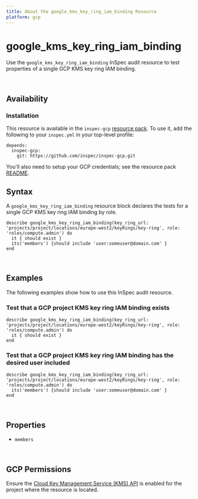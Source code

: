 ```yaml
---
title: About the google_kms_key_ring_iam_binding Resource
platform: gcp
---
```


# google\_kms\_key\_ring\_iam\_binding

Use the `google_kms_key_ring_iam_binding` InSpec audit resource to test properties of a single GCP KMS key ring IAM binding.

<br>

## Availability

### Installation

This resource is available in the `inspec-gcp` [resource pack](https://www.inspec.io/docs/reference/glossary/#resource-pack).  To use it, add the following to your `inspec.yml` in your top-level profile:

    depends:
      inspec-gcp:
        git: https://github.com/inspec/inspec-gcp.git

You'll also need to setup your GCP credentials; see the resource pack [README](https://github.com/inspec/inspec-gcp#prerequisites).

## Syntax

A `google_kms_key_ring_iam_binding` resource block declares the tests for a single GCP KMS key ring IAM binding by role.

    describe google_kms_key_ring_iam_binding(key_ring_url: 'projects/project/locations/europe-west2/keyRings/key-ring', role: 'roles/compute.admin') do
      it { should exist }
      its('members') {should include 'user:someuser@domain.com' }
    end

<br>

## Examples

The following examples show how to use this InSpec audit resource.

### Test that a GCP project KMS key ring IAM binding exists

    describe google_kms_key_ring_iam_binding(key_ring_url: 'projects/project/locations/europe-west2/keyRings/key-ring', role: 'roles/compute.admin') do
      it { should exist }
    end

### Test that a GCP project KMS key ring IAM binding has the desired user included

    describe google_kms_key_ring_iam_binding(key_ring_url: 'projects/project/locations/europe-west2/keyRings/key-ring', role: 'roles/compute.admin') do
      its('members') {should include 'user:someuser@domain.com' }
    end

<br>

## Properties

*  `members`

<br>


## GCP Permissions

Ensure the [Cloud Key Management Service (KMS) API](https://console.cloud.google.com/apis/library/cloudkms.googleapis.com/) is enabled for the project where the resource is located.
